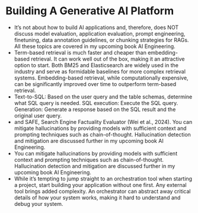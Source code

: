 # Building A Generative AI Platform
- It’s not about how to build AI applications and, therefore, does NOT discuss model evaluation, application evaluation, prompt engineering, finetuning, data annotation guidelines, or chunking strategies for RAGs. All these topics are covered in my upcoming book AI Engineering.
- Term-​based retrieval is much faster and cheaper than embedding-​based retrieval. It can work well out of the box, making it an attractive option to start. Both BM25 and Elasticsearch are widely used in the industry and serve as formidable baselines for more complex retrieval systems. Embedding-​based retrieval, while computationally expensive, can be significantly improved over time to outperform term-​based retrieval.
- Text-​to-​SQL: Based on the user query and the table schemas, determine what SQL query is needed. SQL execution: Execute the SQL query. Generation: Generate a response based on the SQL result and the original user query.
- and SAFE, Search Engine Factuality Evaluator (Wei et al., 2024). You can mitigate hallucinations by providing models with sufficient context and prompting techniques such as chain-​of-​thought. Hallucination detection and mitigation are discussed further in my upcoming book AI Engineering.
- You can mitigate hallucinations by providing models with sufficient context and prompting techniques such as chain-​of-​thought. Hallucination detection and mitigation are discussed further in my upcoming book AI Engineering.
- While it’s tempting to jump straight to an orchestration tool when starting a project, start building your application without one first. Any external tool brings added complexity. An orchestrator can abstract away critical details of how your system works, making it hard to understand and debug your system.
